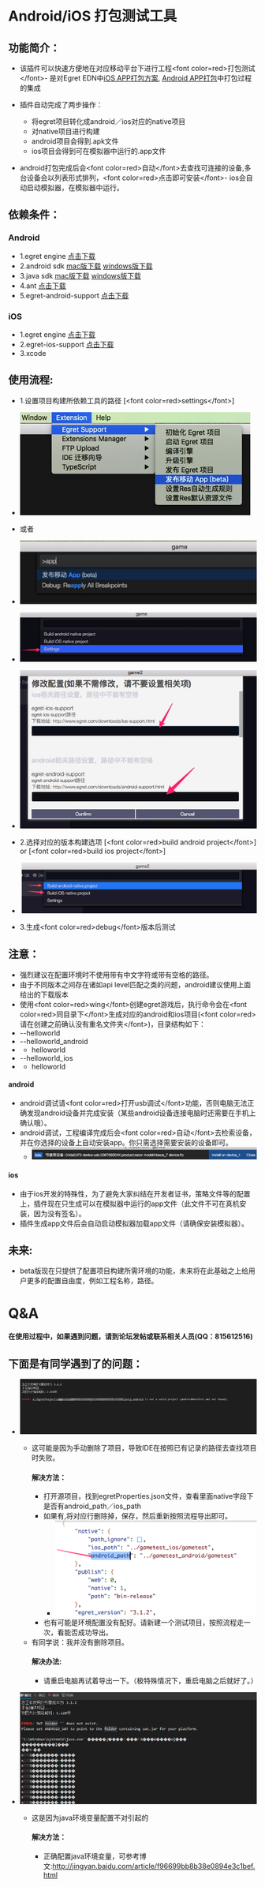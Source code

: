 # Android/iOS 打包测试工具
## 功能简介：
- 该插件可以快速方便地在对应移动平台下进行工程&lt;font color=red&gt;打包测试&lt;/font&gt;- 是对Egret EDN中[iOS APP打包方案](../../Engine2D/publish/publishIOS/README.md), [Android APP打包](../../Engine2D/publish/publishAndroid/README.md)中打包过程的集成
- 插件自动完成了两步操作：
  - 将egret项目转化成android／ios对应的native项目
  - 对native项目进行构建
   - android项目会得到.apk文件
   - ios项目会得到可在模拟器中运行的.app文件


- android打包完成后会&lt;font color=red&gt;自动&lt;/font&gt;去查找可连接的设备,多台设备会以列表形式排列，&lt;font color=red&gt;点击即可安装&lt;/font&gt;- ios会自动启动模拟器，在模拟器中运行。


## 依赖条件：
### Android
* 1.egret engine [点击下载](http://www.egret.com/products/engine.html) 
* 2.android sdk [mac版下载](http://pan.baidu.com/s/1dD8WUL7) [windows版下载](http://pan.baidu.com/s/1gdsDRn9)
* 3.java sdk [mac版下载](http://www.oracle.com/technetwork/java/javase/downloads/jdk8-downloads-2133151.html) [windows版下载](http://www.oracle.com/technetwork/java/javase/downloads/jdk8-downloads-2133151.html)
* 4.ant [点击下载](http://ant.apache.org/bindownload.cgi)
* 5.egret-android-support [点击下载](http://www.egret.com/products/products-others.html#egret-support)

### iOS
* 1.egret engine [点击下载](http://www.egret.com/products/engine.html) 
* 2.egret-ios-support [点击下载](http://www.egret.com/products/products-others.html#egret-support)
* 3.xcode

## 使用流程:
* 1.设置项目构建所依赖工具的路径 [&lt;font color=red&gt;settings&lt;/font&gt;]
* ![icon](573b0185183d8.png)
* 或者
* ![icon](573b01852b536.png)

* ![icon](573b01853b7a5.png)

* ![icon](573b01854c1da.png)

* 2.选择对应的版本构建选项 [&lt;font color=red&gt;build android project&lt;/font&gt;] or [&lt;font color=red&gt;build ios project&lt;/font&gt;]

* ![icon](573b01c50c6c1.png)

* 3.生成&lt;font color=red&gt;debug&lt;/font&gt;版本后测试




## 注意：
- 强烈建议在配置环境时不使用带有中文字符或带有空格的路径。
- 由于不同版本之间存在诸如api level匹配之类的问题，android建议使用上面给出的下载版本
- 使用&lt;font color=red&gt;wing&lt;/font&gt;创建egret游戏后，执行命令会在&lt;font color=red&gt;同目录下&lt;/font&gt;生成对应的android和ios项目(&lt;font color=red&gt;请在创建之前确认没有重名文件夹&lt;/font&gt;)，目录结构如下：
 - --helloworld
 - --helloworld_android
 - - helloworld
 - --helloworld_ios
 - - helloworld


#### android
- android调试请&lt;font color=red&gt;打开usb调试&lt;/font&gt;功能，否则电脑无法正确发现android设备并完成安装（某些android设备连接电脑时还需要在手机上确认哦）。
- android调试，工程编译完成后会&lt;font color=red&gt;自动&lt;/font&gt;去检索设备，并在你选择的设备上自动安装app。你只需选择需要安装的设备即可。
  - ![image](573b01dfd33b8.png)
  
#### ios
- 由于ios开发的特殊性，为了避免大家纠结在开发者证书，策略文件等的配置上，插件现在只生成可以在模拟器中运行的app文件（此文件不可在真机安装，因为没有签名）。
- 插件生成app文件后会自动启动模拟器加载app文件（请确保安装模拟器）。
   
## 未来:
- beta版现在只提供了配置项目构建所需环境的功能，未来将在此基础之上给用户更多的配置自由度，例如工程名称，路径。

# Q&amp;A
#### 在使用过程中，如果遇到问题，请到论坛发帖或联系相关人员(QQ：815612516)
## 下面是有同学遇到了的问题：
- ![image](57635cc1b58fb.png)
  - 这可能是因为手动删除了项目，导致IDE在按照已有记录的路径去查找项目时失败。
    #### 解决方法：
      - 打开源项目，找到egretProperties.json文件，查看里面native字段下是否有android_path／ios_path
      - 如果有,将对应行删除掉，保存，然后重新按照流程导出即可。
        - ![image](57635cd3145e8.png)
      - 也有可能是环境配置没有配好。请新建一个测试项目，按照流程走一次，看能否成功导出。
  - 有同学说：我并没有删除项目。
    #### 解决办法:
      - 请重启电脑再试着导出一下。（极特殊情况下，重启电脑之后就好了。）

- ![image](57635ccb861c2.png)
  - 这是因为java环境变量配置不对引起的
    #### 解决方法：
    - 正确配置java环境变量，可参考博文:http://jingyan.baidu.com/article/f96699bb8b38e0894e3c1bef.html




 
 




